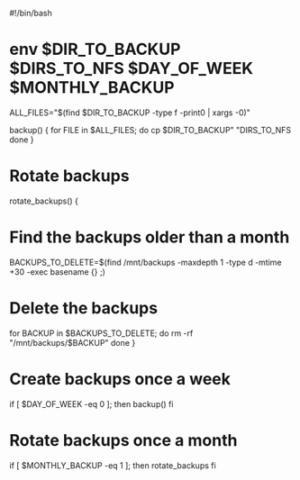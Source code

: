 #!/bin/bash
# env $DIR_TO_BACKUP $DIRS_TO_NFS $DAY_OF_WEEK $MONTHLY_BACKUP
ALL_FILES="$(find $DIR_TO_BACKUP -type f -print0 | xargs -0)"

backup() {
  for FILE in $ALL_FILES; do
    cp $DIR_TO_BACKUP" "DIRS_TO_NFS
  done
}

# Rotate backups
rotate_backups() {
  # Find the backups older than a month
  BACKUPS_TO_DELETE=$(find /mnt/backups -maxdepth 1 -type d -mtime +30 -exec basename {} \;)

  # Delete the backups
  for BACKUP in $BACKUPS_TO_DELETE; do
    rm -rf "/mnt/backups/$BACKUP"
  done
}

# Create backups once a week
if [ $DAY_OF_WEEK -eq 0 ]; then
  backup()
fi

# Rotate backups once a month
if [ $MONTHLY_BACKUP -eq 1 ]; then
  rotate_backups
fi